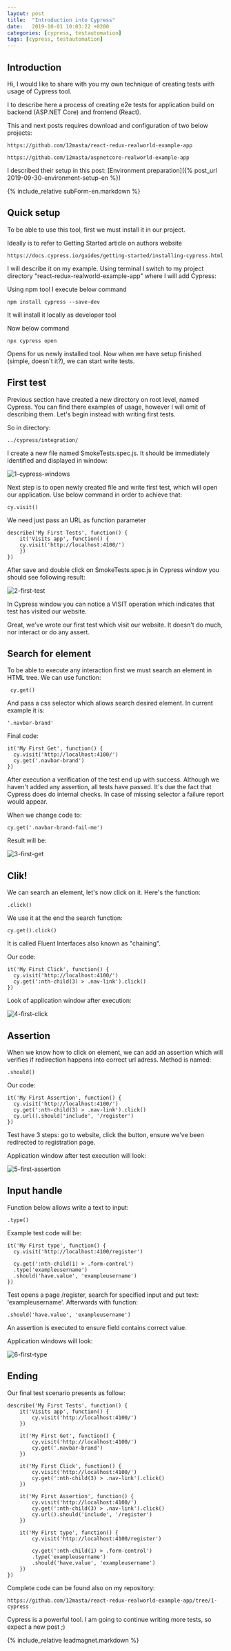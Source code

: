 ```yaml
---
layout: post
title:  "Introduction into Cypress"
date:   2019-10-01 10:03:22 +0200
categories: [cypress, testautomation]
tags: [cypress, testautomation]
---
```


## Introduction

Hi, I would like to share with you my own technique of creating tests with usage of Cypress tool.

I to describe here a process of creating e2e tests for application build on backend (ASP.NET Core) and frontend (React).

This and next posts requires download and configuration of two below projects:

    https://github.com/12masta/react-redux-realworld-example-app

    https://github.com/12masta/aspnetcore-realworld-example-app

I described their setup in this post: [Environment preparation]({% post_url 2019-09-30-environment-setup-en %})

{% include_relative subForm-en.markdown %}

## Quick setup

To be able to use this tool, first we must install it in our project.

Ideally is to refer to Getting Started article on authors website

    https://docs.cypress.io/guides/getting-started/installing-cypress.html

I will describe it on my example. Using terminal I switch to my project directory "react-redux-realworld-example-app" where I will add Cypress:

Using npm tool I execute below command

    npm install cypress --save-dev

It will install it locally as developer tool

Now below command

    npx cypress open

Opens for us newly installed tool. Now when we have setup finished (simple, doesn't it?), we can start write tests.

## First test

Previous section have created a new directory on root level, named Cypress. You can find there examples of usage, however I will omit of describing them. Let's begin instead with writing first tests.

So in directory:

    ../cypress/integration/

I create a new file named SmokeTests.spec.js. It should be immediately identified and displayed in window:

![1-cypress-windows](https://firebasestorage.googleapis.com/v0/b/marcinstanek-a2c3b.appspot.com/o/2019-10-01-first-tests-with-cypress%2F1-cypress-windows.png?alt=media&token=d833a67e-6977-40ad-8cd5-83c897b51ccd)

Next step is to open newly created file and write first test, which will open our application. Use below command in order to achieve that:

    cy.visit()

We need just pass an URL as function parameter

    describe('My First Tests', function() {
        it('Visits app', function() {
        cy.visit('http://localhost:4100/')
        })
    })

After save and double click on SmokeTests.spec.js in Cypress window you should see following result:

![2-first-test](https://firebasestorage.googleapis.com/v0/b/marcinstanek-a2c3b.appspot.com/o/2019-10-01-first-tests-with-cypress%2F2-first-test.png?alt=media&token=6643978e-ba1f-4fcc-a319-3822d183adec)

In Cypress window you can notice a VISIT operation which indicates that test has visited our website.

Great, we've wrote our first test which visit our website. It doesn't do much, nor interact or do any assert.

## Search for element

To be able to execute any interaction first we must search an element in HTML tree. We can use function:

     cy.get()

And pass a css selector which allows search desired element. In current example it is:

    '.navbar-brand'

Final code:

    it('My First Get', function() {
      cy.visit('http://localhost:4100/')
      cy.get('.navbar-brand')
    })

After execution a verification of the test end up with success. Although we haven't added any assertion, all tests have passed. It's due the fact that Cypress does do internal checks. In case of missing selector a failure report would appear.

When we change code to:

    cy.get('.navbar-brand-fail-me')

Result will be:

![3-first-get](https://firebasestorage.googleapis.com/v0/b/marcinstanek-a2c3b.appspot.com/o/2019-10-01-first-tests-with-cypress%2F3-first-get-v2.png?alt=media&token=aee6da24-3e1e-4fbe-9936-ad5d7ae36338)

## Clik!

We can search an element, let's now click on it. Here's the function:

    .click()

We use it at the end the search function:

    cy.get().click()

It is called Fluent Interfaces also known as "chaining".

Our code:

    it('My First Click', function() {
      cy.visit('http://localhost:4100/')
      cy.get(':nth-child(3) > .nav-link').click()
    })

Look of application window after execution:

![4-first-click](https://firebasestorage.googleapis.com/v0/b/marcinstanek-a2c3b.appspot.com/o/2019-10-01-first-tests-with-cypress%2F4-first-click.png?alt=media&token=6848ffb6-57d6-457c-b115-294b1f81ee53)

## Assertion

When we know how to click on element, we can add an assertion which will verifies if redirection happens into correct url adress. Method is named:

    .should()

Our code:

    it('My First Assertion', function() {
      cy.visit('http://localhost:4100/')
      cy.get(':nth-child(3) > .nav-link').click()
      cy.url().should('include', '/register')
    })

Test have 3 steps: go to website, click the button, ensure we've been redirected to registration page.

Application window after test execution will look:

![5-first-assertion](https://firebasestorage.googleapis.com/v0/b/marcinstanek-a2c3b.appspot.com/o/2019-10-01-first-tests-with-cypress%2F5-first-assertion.png?alt=media&token=673b7b71-2bac-4dc6-be71-8f40f6619c91)

## Input handle

Function below allows write a text to input:

    .type()

Example test code will be:

    it('My First type', function() {
      cy.visit('http://localhost:4100/register')

      cy.get(':nth-child(1) > .form-control')
      .type('exampleusername')
      .should('have.value', 'exampleusername')
    })

Test opens a page /register, search for specified input and put text: 'exampleusername'. Afterwards with function:

    .should('have.value', 'exampleusername')

An assertion is executed to ensure field contains correct value.

Application windows will look:

![6-first-type](https://firebasestorage.googleapis.com/v0/b/marcinstanek-a2c3b.appspot.com/o/2019-10-01-first-tests-with-cypress%2F6-first-type.png?alt=media&token=4a7866a6-bc0a-4115-a798-7271a20b33a5)

## Ending

Our final test scenario presents as follow:

    describe('My First Tests', function() {
        it('Visits app', function() {
            cy.visit('http://localhost:4100/')
        })

        it('My First Get', function() {
            cy.visit('http://localhost:4100/')
            cy.get('.navbar-brand')
        })

        it('My First Click', function() {
            cy.visit('http://localhost:4100/')
            cy.get(':nth-child(3) > .nav-link').click()
        })

        it('My First Assertion', function() {
            cy.visit('http://localhost:4100/')
            cy.get(':nth-child(3) > .nav-link').click()
            cy.url().should('include', '/register')
        })

        it('My First type', function() {
            cy.visit('http://localhost:4100/register')

            cy.get(':nth-child(1) > .form-control')
            .type('exampleusername')
            .should('have.value', 'exampleusername')
        })
    })

Complete code can be found also on my repository:

    https://github.com/12masta/react-redux-realworld-example-app/tree/1-cypress

Cypress is a powerful tool. I am going to continue writing more tests, so expect a new post ;)

{% include_relative leadmagnet.markdown %}
